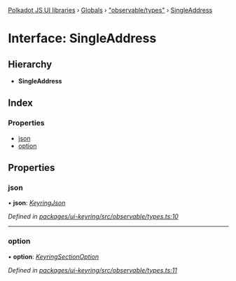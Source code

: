 [Polkadot JS UI libraries](../README.md) › [Globals](../globals.md) › ["observable/types"](../modules/_observable_types_.md) › [SingleAddress](_observable_types_.singleaddress.md)

# Interface: SingleAddress

## Hierarchy

* **SingleAddress**

## Index

### Properties

* [json](_observable_types_.singleaddress.md#json)
* [option](_observable_types_.singleaddress.md#option)

## Properties

###  json

• **json**: *[KeyringJson](_types_.keyringjson.md)*

*Defined in [packages/ui-keyring/src/observable/types.ts:10](https://github.com/polkadot-js/ui/blob/dee9cdb3/packages/ui-keyring/src/observable/types.ts#L10)*

___

###  option

• **option**: *[KeyringSectionOption](_options_types_.keyringsectionoption.md)*

*Defined in [packages/ui-keyring/src/observable/types.ts:11](https://github.com/polkadot-js/ui/blob/dee9cdb3/packages/ui-keyring/src/observable/types.ts#L11)*

